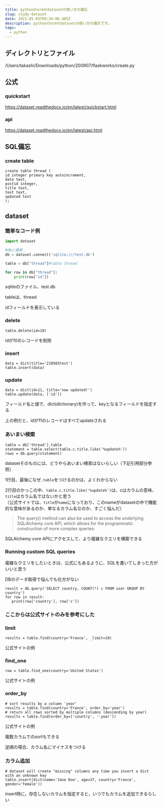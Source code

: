 ```yaml
---
title: pythonのormのdatasetの使い方の備忘
slug: study-dataset
date: 2021-05-03T09:34:00.405Z
description: pythonのormのdatasetの使い方の備忘です。
tags:
  - python
---
```

## ディレクトリとファイル

/Users/takashi/Downloads/python/200907/flaskworks/create.py

## 公式

### quickstart
<https://dataset.readthedocs.io/en/latest/quickstart.html>

### api
<https://dataset.readthedocs.io/en/latest/api.html>

## SQL備忘

### create table

```
create table thread (
id integer primary key autoincrement,
date text,
postid integer,
title text,
text text,
updated text
);
```

## dataset

### 簡単なコード例

```python
import dataset

#dbに接続
db = dataset.connect('sqlite:///test.db')

table = db["thread"]#table thread

for row in db["thread"]:
    print(row["id"])
```

sqliteのファイル、test.db

tableは、thread

idフィールドを表示している

### delete

```
table.delete(id=10)
```
idが10のレコードを削除

### insert

```
data = dict(title='210503test')
table.insert(data)
```

### update

```
data = dict(id=11, title='now updated!')
table.update(data, ['id'])
```

フィールド名と値で、dict(dictionary)を作って、keyとなるフィールドを指定する

上の例だと、idが11のレコードはすべてupdateされる

### あいまい検索

```
table = db['thread'].table
statement = table.select(table.c.title.like('%update%'))
rows = db.query(statement)
```

datasetそのものには、どうやらあいまい検索はないらしい（下記引用部分参照）

1行目、最後になぜ`.table`をつけるのかは、よくわからない

2行目のかっこの中、`table.c.title.like('%update%')`は、cはカラムの意味、`title`はカラム名ではないかと思う  
（公式サイトでは、`title`が`name`になっており、このnameがdatasetの中で機能的な意味があるのか、単なるカラム名なのか、すごく悩んだ）

>The query() method can also be used to access the underlying SQLAlchemy core API, which allows for the programmatic construction of more complex queries:

SQLAlchemy core APIにアクセスして、より複雑なクエリを構築できる

### Running custom SQL queries

複雑なクエリをしたいときは、公式にもあるように、SQLを書いてしまった方がいいと思う

DBのデータ取得で悩んでも仕方がない

```
result = db.query('SELECT country, COUNT(*) c FROM user GROUP BY country')
for row in result:
   print(row['country'], row['c'])
```

### ここからは公式サイトのみを参考にした

### limit

```
results = table.find(country='France', _limit=10)
```

公式サイトの例

### find_one

```
row = table.find_one(country='United States')
```

公式サイトの例

### order_by

```
# sort results by a column 'year'
results = table.find(country='France', order_by='year')
# return all rows sorted by multiple columns (descending by year)
results = table.find(order_by=['country', '-year'])
```

公式サイトの例

複数カラムでのsortもできる

逆順の場合、カラム名にマイナスをつける

### カラム追加

```
# dataset will create "missing" columns any time you insert a dict with an unknown key  
table.insert(dict(name='Jane Doe', age=37, country='France', gender='female'))
```

insert時に，存在しないカラムを指定すると，いつでもカラムを追加できるらしい